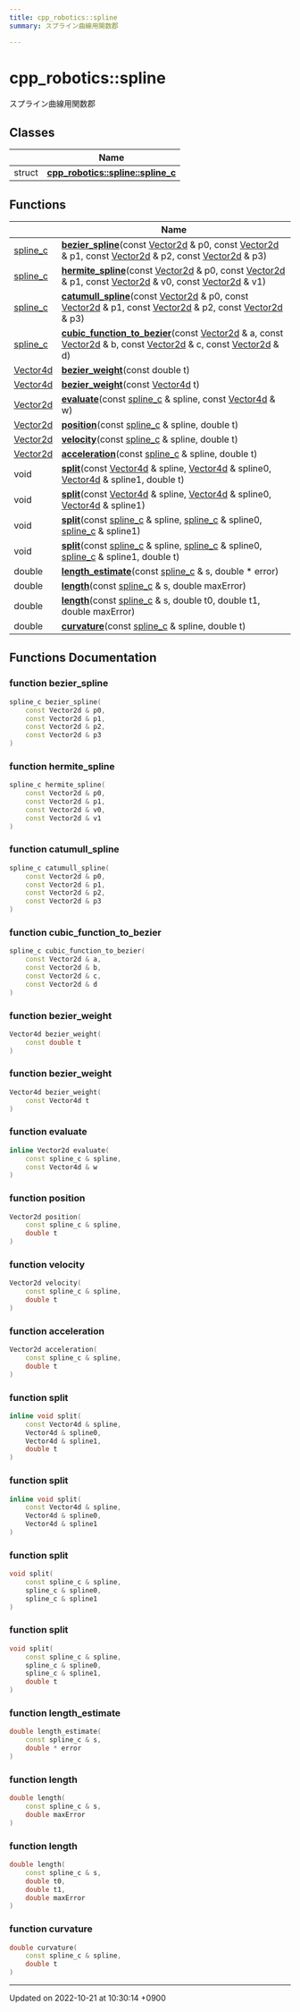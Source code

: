 ```yaml
---
title: cpp_robotics::spline
summary: スプライン曲線用関数郡 

---
```


# cpp_robotics::spline

スプライン曲線用関数郡 

## Classes

|                | Name           |
| -------------- | -------------- |
| struct | **[cpp_robotics::spline::spline_c](/cpp_robotics/doxybook/Classes/structcpp__robotics_1_1spline_1_1spline__c/)**  |

## Functions

|                | Name           |
| -------------- | -------------- |
| [spline_c](/cpp_robotics/doxybook/Classes/structcpp__robotics_1_1spline_1_1spline__c/) | **[bezier_spline](/cpp_robotics/doxybook/Namespaces/namespacecpp__robotics_1_1spline/#function-bezier-spline)**(const [Vector2d](/cpp_robotics/doxybook/Namespaces/namespacecpp__robotics/#using-vector2d) & p0, const [Vector2d](/cpp_robotics/doxybook/Namespaces/namespacecpp__robotics/#using-vector2d) & p1, const [Vector2d](/cpp_robotics/doxybook/Namespaces/namespacecpp__robotics/#using-vector2d) & p2, const [Vector2d](/cpp_robotics/doxybook/Namespaces/namespacecpp__robotics/#using-vector2d) & p3) |
| [spline_c](/cpp_robotics/doxybook/Classes/structcpp__robotics_1_1spline_1_1spline__c/) | **[hermite_spline](/cpp_robotics/doxybook/Namespaces/namespacecpp__robotics_1_1spline/#function-hermite-spline)**(const [Vector2d](/cpp_robotics/doxybook/Namespaces/namespacecpp__robotics/#using-vector2d) & p0, const [Vector2d](/cpp_robotics/doxybook/Namespaces/namespacecpp__robotics/#using-vector2d) & p1, const [Vector2d](/cpp_robotics/doxybook/Namespaces/namespacecpp__robotics/#using-vector2d) & v0, const [Vector2d](/cpp_robotics/doxybook/Namespaces/namespacecpp__robotics/#using-vector2d) & v1) |
| [spline_c](/cpp_robotics/doxybook/Classes/structcpp__robotics_1_1spline_1_1spline__c/) | **[catumull_spline](/cpp_robotics/doxybook/Namespaces/namespacecpp__robotics_1_1spline/#function-catumull-spline)**(const [Vector2d](/cpp_robotics/doxybook/Namespaces/namespacecpp__robotics/#using-vector2d) & p0, const [Vector2d](/cpp_robotics/doxybook/Namespaces/namespacecpp__robotics/#using-vector2d) & p1, const [Vector2d](/cpp_robotics/doxybook/Namespaces/namespacecpp__robotics/#using-vector2d) & p2, const [Vector2d](/cpp_robotics/doxybook/Namespaces/namespacecpp__robotics/#using-vector2d) & p3) |
| [spline_c](/cpp_robotics/doxybook/Classes/structcpp__robotics_1_1spline_1_1spline__c/) | **[cubic_function_to_bezier](/cpp_robotics/doxybook/Namespaces/namespacecpp__robotics_1_1spline/#function-cubic-function-to-bezier)**(const [Vector2d](/cpp_robotics/doxybook/Namespaces/namespacecpp__robotics/#using-vector2d) & a, const [Vector2d](/cpp_robotics/doxybook/Namespaces/namespacecpp__robotics/#using-vector2d) & b, const [Vector2d](/cpp_robotics/doxybook/Namespaces/namespacecpp__robotics/#using-vector2d) & c, const [Vector2d](/cpp_robotics/doxybook/Namespaces/namespacecpp__robotics/#using-vector2d) & d) |
| [Vector4d](/cpp_robotics/doxybook/Namespaces/namespacecpp__robotics/#using-vector4d) | **[bezier_weight](/cpp_robotics/doxybook/Namespaces/namespacecpp__robotics_1_1spline/#function-bezier-weight)**(const double t) |
| [Vector4d](/cpp_robotics/doxybook/Namespaces/namespacecpp__robotics/#using-vector4d) | **[bezier_weight](/cpp_robotics/doxybook/Namespaces/namespacecpp__robotics_1_1spline/#function-bezier-weight)**(const [Vector4d](/cpp_robotics/doxybook/Namespaces/namespacecpp__robotics/#using-vector4d) t) |
| [Vector2d](/cpp_robotics/doxybook/Namespaces/namespacecpp__robotics/#using-vector2d) | **[evaluate](/cpp_robotics/doxybook/Namespaces/namespacecpp__robotics_1_1spline/#function-evaluate)**(const [spline_c](/cpp_robotics/doxybook/Classes/structcpp__robotics_1_1spline_1_1spline__c/) & spline, const [Vector4d](/cpp_robotics/doxybook/Namespaces/namespacecpp__robotics/#using-vector4d) & w) |
| [Vector2d](/cpp_robotics/doxybook/Namespaces/namespacecpp__robotics/#using-vector2d) | **[position](/cpp_robotics/doxybook/Namespaces/namespacecpp__robotics_1_1spline/#function-position)**(const [spline_c](/cpp_robotics/doxybook/Classes/structcpp__robotics_1_1spline_1_1spline__c/) & spline, double t) |
| [Vector2d](/cpp_robotics/doxybook/Namespaces/namespacecpp__robotics/#using-vector2d) | **[velocity](/cpp_robotics/doxybook/Namespaces/namespacecpp__robotics_1_1spline/#function-velocity)**(const [spline_c](/cpp_robotics/doxybook/Classes/structcpp__robotics_1_1spline_1_1spline__c/) & spline, double t) |
| [Vector2d](/cpp_robotics/doxybook/Namespaces/namespacecpp__robotics/#using-vector2d) | **[acceleration](/cpp_robotics/doxybook/Namespaces/namespacecpp__robotics_1_1spline/#function-acceleration)**(const [spline_c](/cpp_robotics/doxybook/Classes/structcpp__robotics_1_1spline_1_1spline__c/) & spline, double t) |
| void | **[split](/cpp_robotics/doxybook/Namespaces/namespacecpp__robotics_1_1spline/#function-split)**(const [Vector4d](/cpp_robotics/doxybook/Namespaces/namespacecpp__robotics/#using-vector4d) & spline, [Vector4d](/cpp_robotics/doxybook/Namespaces/namespacecpp__robotics/#using-vector4d) & spline0, [Vector4d](/cpp_robotics/doxybook/Namespaces/namespacecpp__robotics/#using-vector4d) & spline1, double t) |
| void | **[split](/cpp_robotics/doxybook/Namespaces/namespacecpp__robotics_1_1spline/#function-split)**(const [Vector4d](/cpp_robotics/doxybook/Namespaces/namespacecpp__robotics/#using-vector4d) & spline, [Vector4d](/cpp_robotics/doxybook/Namespaces/namespacecpp__robotics/#using-vector4d) & spline0, [Vector4d](/cpp_robotics/doxybook/Namespaces/namespacecpp__robotics/#using-vector4d) & spline1) |
| void | **[split](/cpp_robotics/doxybook/Namespaces/namespacecpp__robotics_1_1spline/#function-split)**(const [spline_c](/cpp_robotics/doxybook/Classes/structcpp__robotics_1_1spline_1_1spline__c/) & spline, [spline_c](/cpp_robotics/doxybook/Classes/structcpp__robotics_1_1spline_1_1spline__c/) & spline0, [spline_c](/cpp_robotics/doxybook/Classes/structcpp__robotics_1_1spline_1_1spline__c/) & spline1) |
| void | **[split](/cpp_robotics/doxybook/Namespaces/namespacecpp__robotics_1_1spline/#function-split)**(const [spline_c](/cpp_robotics/doxybook/Classes/structcpp__robotics_1_1spline_1_1spline__c/) & spline, [spline_c](/cpp_robotics/doxybook/Classes/structcpp__robotics_1_1spline_1_1spline__c/) & spline0, [spline_c](/cpp_robotics/doxybook/Classes/structcpp__robotics_1_1spline_1_1spline__c/) & spline1, double t) |
| double | **[length_estimate](/cpp_robotics/doxybook/Namespaces/namespacecpp__robotics_1_1spline/#function-length-estimate)**(const [spline_c](/cpp_robotics/doxybook/Classes/structcpp__robotics_1_1spline_1_1spline__c/) & s, double * error) |
| double | **[length](/cpp_robotics/doxybook/Namespaces/namespacecpp__robotics_1_1spline/#function-length)**(const [spline_c](/cpp_robotics/doxybook/Classes/structcpp__robotics_1_1spline_1_1spline__c/) & s, double maxError) |
| double | **[length](/cpp_robotics/doxybook/Namespaces/namespacecpp__robotics_1_1spline/#function-length)**(const [spline_c](/cpp_robotics/doxybook/Classes/structcpp__robotics_1_1spline_1_1spline__c/) & s, double t0, double t1, double maxError) |
| double | **[curvature](/cpp_robotics/doxybook/Namespaces/namespacecpp__robotics_1_1spline/#function-curvature)**(const [spline_c](/cpp_robotics/doxybook/Classes/structcpp__robotics_1_1spline_1_1spline__c/) & spline, double t) |


## Functions Documentation

### function bezier_spline

```cpp
spline_c bezier_spline(
    const Vector2d & p0,
    const Vector2d & p1,
    const Vector2d & p2,
    const Vector2d & p3
)
```


### function hermite_spline

```cpp
spline_c hermite_spline(
    const Vector2d & p0,
    const Vector2d & p1,
    const Vector2d & v0,
    const Vector2d & v1
)
```


### function catumull_spline

```cpp
spline_c catumull_spline(
    const Vector2d & p0,
    const Vector2d & p1,
    const Vector2d & p2,
    const Vector2d & p3
)
```


### function cubic_function_to_bezier

```cpp
spline_c cubic_function_to_bezier(
    const Vector2d & a,
    const Vector2d & b,
    const Vector2d & c,
    const Vector2d & d
)
```


### function bezier_weight

```cpp
Vector4d bezier_weight(
    const double t
)
```


### function bezier_weight

```cpp
Vector4d bezier_weight(
    const Vector4d t
)
```


### function evaluate

```cpp
inline Vector2d evaluate(
    const spline_c & spline,
    const Vector4d & w
)
```


### function position

```cpp
Vector2d position(
    const spline_c & spline,
    double t
)
```


### function velocity

```cpp
Vector2d velocity(
    const spline_c & spline,
    double t
)
```


### function acceleration

```cpp
Vector2d acceleration(
    const spline_c & spline,
    double t
)
```


### function split

```cpp
inline void split(
    const Vector4d & spline,
    Vector4d & spline0,
    Vector4d & spline1,
    double t
)
```


### function split

```cpp
inline void split(
    const Vector4d & spline,
    Vector4d & spline0,
    Vector4d & spline1
)
```


### function split

```cpp
void split(
    const spline_c & spline,
    spline_c & spline0,
    spline_c & spline1
)
```


### function split

```cpp
void split(
    const spline_c & spline,
    spline_c & spline0,
    spline_c & spline1,
    double t
)
```


### function length_estimate

```cpp
double length_estimate(
    const spline_c & s,
    double * error
)
```


### function length

```cpp
double length(
    const spline_c & s,
    double maxError
)
```


### function length

```cpp
double length(
    const spline_c & s,
    double t0,
    double t1,
    double maxError
)
```


### function curvature

```cpp
double curvature(
    const spline_c & spline,
    double t
)
```






-------------------------------

Updated on 2022-10-21 at 10:30:14 +0900